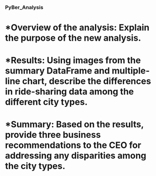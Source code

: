 ### PyBer_Analysis

# *Overview of the analysis: Explain the purpose of the new analysis.

# *Results: Using images from the summary DataFrame and multiple-line chart, describe the differences in ride-sharing data among the different city types.

# *Summary: Based on the results, provide three business recommendations to the CEO for addressing any disparities among the city types.
